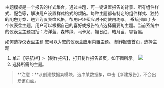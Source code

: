 主题模板是一个报告的样式集合。通过主题，可一键设置报告的背景、所有组件样式、配色等，解决用户设置样式格式的烦恼。每种主题都有特定的组件样式、独特的配色方案、迥异的仪表盘风格，帮用户轻松应对不同使用场景。
系统预置了多个仪表盘主题，用户可以根据自己的喜好或报告特点选择需要的主题。当前系统中的仪表盘主题包括：海洋蓝、森林绿、马卡龙、旭日红、皓月蓝、睿智黑。

如何选择仪表盘主题
您可以为您的仪表盘应用内置主题。
制作报告首页，选择主题
1. 单击【导航栏】>【制作报告】，打开制作报告首页，如下图所示。
![](https://main.qcloudimg.com/raw/0a6c454d6360cbe0f93df84c26ca8289.png)
2. 选择所需的主题。
>**注意：**从创建数据集模块，选中某数据集，单击【新建报告】，不会出现该页面。